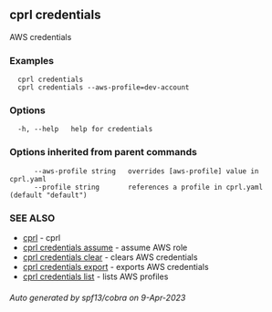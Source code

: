 ## cprl credentials

AWS credentials

### Examples

```
  cprl credentials
  cprl credentials --aws-profile=dev-account
```

### Options

```
  -h, --help   help for credentials
```

### Options inherited from parent commands

```
      --aws-profile string   overrides [aws-profile] value in cprl.yaml
      --profile string       references a profile in cprl.yaml (default "default")
```

### SEE ALSO

* [cprl](cprl.md)	 - cprl
* [cprl credentials assume](cprl_credentials_assume.md)	 - assume AWS role
* [cprl credentials clear](cprl_credentials_clear.md)	 - clears AWS credentials
* [cprl credentials export](cprl_credentials_export.md)	 - exports AWS credentials
* [cprl credentials list](cprl_credentials_list.md)	 - lists AWS profiles

###### Auto generated by spf13/cobra on 9-Apr-2023
